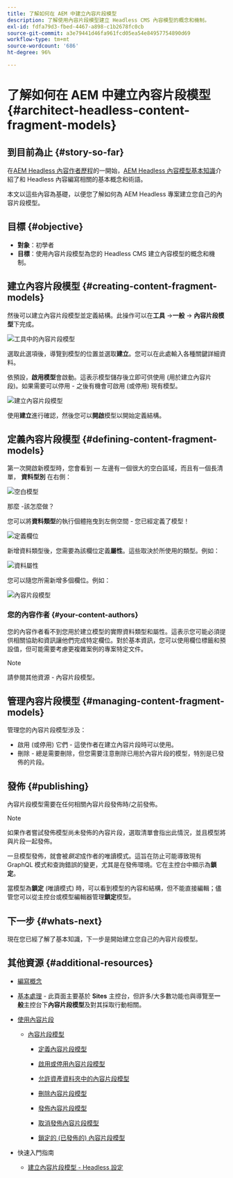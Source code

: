 ```yaml
---
title: 了解如何在 AEM 中建立內容片段模型
description: 了解使用內容片段模型建立 Headless CMS 內容模型的概念和機制。
exl-id: fdfa79d3-fbed-4467-a898-c1b2678fc0cb
source-git-commit: a3e79441d46fa961fcd05ea54e84957754890d69
workflow-type: tm+mt
source-wordcount: '686'
ht-degree: 96%

---
```


# 了解如何在 AEM 中建立內容片段模型 {#architect-headless-content-fragment-models}

## 到目前為止 {#story-so-far}

在[AEM Headless 內容作者歷程](overview.md)的一開始，[AEM Headless 內容模型基本知識](basics.md)介紹了和 Headless 內容編寫相關的基本概念和術語。

本文以這些內容為基礎，以便您了解如何為 AEM Headless 專案建立您自己的內容片段模型。

## 目標 {#objective}

* **對象**：初學者
* **目標**：使用內容片段模型為您的 Headless CMS 建立內容模型的概念和機制。

<!-- which persona does this? -->
<!-- and who allows the configuration on the folders? -->

<!--
## Enabling Content Fragment Models {#enabling-content-fragment-models}

At the very start you need to enable Content Fragment Models for your site, this is done in the Configuration Browser; under Tools -> General -> Configuration Browser. You can either select to configure the global entry, or create a new configuration. For example:

![Define configuration](/help/sites-cloud/administering/content-fragments/assets/cfm-conf-01.png)

>[!NOTE]
>
>See Additional Resources - Content Fragments in the Configuration Browser
-->

## 建立內容片段模型 {#creating-content-fragment-models}

然後可以建立內容片段模型並定義結構。此操作可以在&#x200B;**工具** ->**一般** -> **內容片段模型**&#x200B;下完成。

![工具中的內容片段模型](assets/cfm-tools.png)

選取此選項後，導覽到模型的位置並選取&#x200B;**建立**。您可以在此處輸入各種關鍵詳細資料。

依預設，**啟用模型**&#x200B;會啟動。這表示模型儲存後立即可供使用 (用於建立內容片段)。如果需要可以停用 - 之後有機會可啟用 (或停用) 現有模型。

![建立內容片段模型](/help/sites-cloud/administering/content-fragments/assets/cfm-models-02.png)

使用&#x200B;**建立**&#x200B;進行確認，然後您可以&#x200B;**開啟**&#x200B;模型以開始定義結構。

## 定義內容片段模型 {#defining-content-fragment-models}

第一次開啟新模型時，您會看到 — 左邊有一個很大的空白區域，而且有一個長清單， **資料型別** 在右側：

![空白模型](/help/sites-cloud/administering/content-fragments/assets/cfm-models-03.png)

那麼 -該怎麼做？

您可以將&#x200B;**資料類型**&#x200B;的執行個體拖曳到左側空間 - 您已經定義了模型！

![定義欄位](/help/sites-cloud/administering/content-fragments/assets/cfm-models-04.png)

新增資料類型後，您需要為該欄位定義&#x200B;**屬性**。這些取決於所使用的類型。例如：

![資料屬性](/help/sites-cloud/administering/content-fragments/assets/cfm-models-05.png)

您可以隨您所需新增多個欄位。例如：

![內容片段模型](/help/sites-cloud/administering/content-fragments/assets/cfm-models-07.png)

### 您的內容作者 {#your-content-authors}

您的內容作者看不到您用於建立模型的實際資料類型和屬性。這表示您可能必須提供相關協助和資訊讓他們完成特定欄位。對於基本資訊，您可以使用欄位標籤和預設值，但可能需要考慮更複雜案例的專案特定文件。

>[!NOTE]
>
>請參閱其他資源 - 內容片段模型。

## 管理內容片段模型 {#managing-content-fragment-models}

<!-- needs more details -->

管理您的內容片段模型涉及：

* 啟用 (或停用) 它們 - 這使作者在建立內容片段時可以使用。
* 刪除 - 總是需要刪除，但您需要注意刪除已用於內容片段的模型，特別是已發佈的片段。

## 發佈 {#publishing}

<!-- needs more details -->

內容片段模型需要在任何相關內容片段發佈時/之前發佈。

>[!NOTE]
>
>如果作者嘗試發佈模型尚未發佈的內容片段，選取清單會指出此情況，並且模型將與片段一起發佈。

一旦模型發佈，就會被&#x200B;*鎖定*&#x200B;成作者的唯讀模式。這旨在防止可能導致現有 GraphQL 模式和查詢錯誤的變更，尤其是在發佈環境。它在主控台中顯示為&#x200B;**鎖定**。

當模型為&#x200B;**鎖定** (唯讀模式) 時，可以看到模型的內容和結構，但不能直接編輯；儘管您可以從主控台或模型編輯器管理&#x200B;**鎖定**&#x200B;模型。

## 下一步 {#whats-next}

現在您已經了解了基本知識，下一步是開始建立您自己的內容片段模型。

## 其他資源 {#additional-resources}

* [編寫概念](/help/sites-cloud/authoring/getting-started/concepts.md)

* [基本處理](/help/sites-cloud/authoring/getting-started/basic-handling.md) - 此頁面主要基於 **Sites** 主控台，但許多/大多數功能也與導覽至&#x200B;**一般**&#x200B;主控台下&#x200B;**內容片段模型**&#x200B;及對其採取行動相關。

* [使用內容片段](/help/sites-cloud/administering/content-fragments/overview.md)

   * [內容片段模型](/help/sites-cloud/administering/content-fragments/content-fragment-models.md)

      * [定義內容片段模型](/help/sites-cloud/administering/content-fragments/content-fragment-models.md#defining-your-content-fragment-model)

      * [啟用或停用內容片段模型](/help/sites-cloud/administering/content-fragments/content-fragment-models.md#enabling-disabling-a-content-fragment-model)

      * [允許資產資料夾中的內容片段模型](/help/sites-cloud/administering/content-fragments/content-fragment-models.md#allowing-content-fragment-models-assets-folder)

      * [刪除內容片段模型](/help/sites-cloud/administering/content-fragments/content-fragment-models.md#deleting-a-content-fragment-model)

      * [發佈內容片段模型](/help/sites-cloud/administering/content-fragments/content-fragment-models.md#publishing-a-content-fragment-model)

      * [取消發佈內容片段模型](/help/sites-cloud/administering/content-fragments/content-fragment-models.md#unpublishing-a-content-fragment-model)

      * [鎖定的 (已發佈的) 內容片段模型](/help/sites-cloud/administering/content-fragments/content-fragment-models.md#locked-published-content-fragment-models)

* 快速入門指南

   * [建立內容片段模型 - Headless 設定](/help/headless/setup/create-content-model.md)
